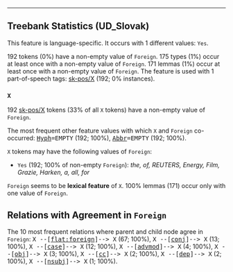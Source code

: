 

--------------------------------------------------------------------------------

## Treebank Statistics (UD_Slovak)

This feature is language-specific.
It occurs with 1 different values: `Yes`.

192 tokens (0%) have a non-empty value of `Foreign`.
175 types (1%) occur at least once with a non-empty value of `Foreign`.
171 lemmas (1%) occur at least once with a non-empty value of `Foreign`.
The feature is used with 1 part-of-speech tags: [sk-pos/X]() (192; 0% instances).

### `X`

192 [sk-pos/X]() tokens (33% of all `X` tokens) have a non-empty value of `Foreign`.

The most frequent other feature values with which `X` and `Foreign` co-occurred: <tt><a href="Hyph.html">Hyph</a>=EMPTY</tt> (192; 100%), <tt><a href="Abbr.html">Abbr</a>=EMPTY</tt> (192; 100%).

`X` tokens may have the following values of `Foreign`:

* `Yes` (192; 100% of non-empty `Foreign`): <em>the, of, REUTERS, Energy, Film, Grazie, Harken, a, all, for</em>

`Foreign` seems to be **lexical feature** of `X`. 100% lemmas (171) occur only with one value of `Foreign`.

## Relations with Agreement in `Foreign`

The 10 most frequent relations where parent and child node agree in `Foreign`:
<tt>X --[<a href="../dep/flat:foreign.html">flat:foreign</a>]--> X</tt> (67; 100%),
<tt>X --[<a href="../dep/conj.html">conj</a>]--> X</tt> (13; 100%),
<tt>X --[<a href="../dep/case.html">case</a>]--> X</tt> (12; 100%),
<tt>X --[<a href="../dep/advmod.html">advmod</a>]--> X</tt> (4; 100%),
<tt>X --[<a href="../dep/obj.html">obj</a>]--> X</tt> (3; 100%),
<tt>X --[<a href="../dep/cc.html">cc</a>]--> X</tt> (2; 100%),
<tt>X --[<a href="../dep/dep.html">dep</a>]--> X</tt> (2; 100%),
<tt>X --[<a href="../dep/nsubj.html">nsubj</a>]--> X</tt> (1; 100%).

